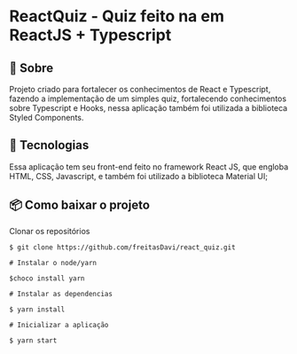 # ReactQuiz - Quiz feito na em ReactJS + Typescript 


## 📖 Sobre 

  Projeto criado para fortalecer os conhecimentos de React e Typescript, fazendo a implementação de um simples quiz, fortalecendo conhecimentos sobre Typescript e Hooks, nessa aplicação também foi utilizada a biblioteca Styled Components.



## 🚀 Tecnologias

  Essa aplicação tem seu front-end feito no framework React JS, que engloba HTML, CSS, Javascript, e também foi utilizado a biblioteca Material UI;
  
  
## 📦 Como baixar o projeto

   Clonar os repositórios
   
    $ git clone https://github.com/freitasDavi/react_quiz.git
   
    # Instalar o node/yarn 

    $choco install yarn

    # Instalar as dependencias
  
    $ yarn install
    
    # Inicializar a aplicação

    $ yarn start

